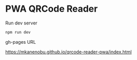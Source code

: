 # PWA QRCode Reader

Run dev server

```sh
npm run dev
```

gh-pages URL

https://mkanenobu.github.io/qrcode-reader-pwa/index.html
